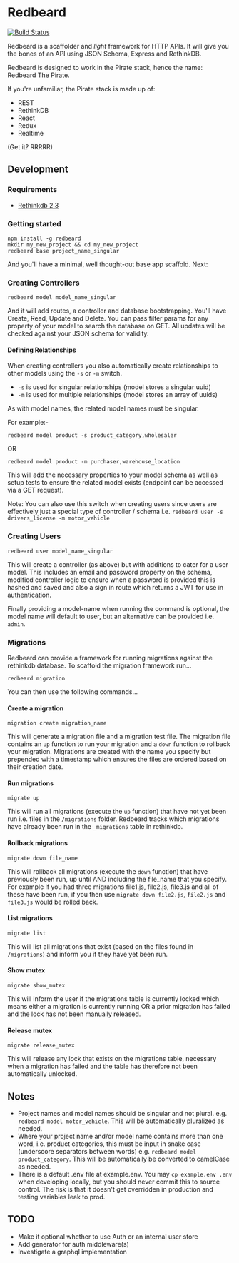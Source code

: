 # Redbeard
[![Build Status](https://travis-ci.org/Prismatik/redbeard.svg)](https://travis-ci.org/Prismatik/redbeard)

Redbeard is a scaffolder and _light_ framework for HTTP APIs. It will give you
the bones of an API using JSON Schema, Express and RethinkDB.

Redbeard is designed to work in the Pirate stack, hence the name: Redbeard The Pirate.

If you're unfamiliar, the Pirate stack is made up of:

* REST
* RethinkDB
* React
* Redux
* Realtime

(Get it? RRRRR)

## Development

### Requirements

- [Rethinkdb 2.3](https://rethinkdb.com/docs/install)

### Getting started

```
npm install -g redbeard
mkdir my_new_project && cd my_new_project
redbeard base project_name_singular
```

And you'll have a minimal, well thought-out base app scaffold. Next:

### Creating Controllers

```
redbeard model model_name_singular
```
And it will add routes, a controller and database bootstrapping. You'll have
Create, Read, Update and Delete. You can pass filter params for any property
of your model to search the database on GET. All updates will be checked
against your JSON schema for validity.

#### Defining Relationships

When creating controllers you also automatically create relationships to other
models using the `-s` or `-m` switch.

* `-s` is used for singular relationships (model stores a singular uuid)
* `-m` is used for multiple relationships (model stores an array of uuids)

As with model names, the related model names must be singular.

For example:-

```
redbeard model product -s product_category,wholesaler
```
OR
```
redbeard model product -m purchaser,warehouse_location
```

This will add the necessary properties to your model schema as well as setup
tests to ensure the related model exists (endpoint can be accessed via a GET
request).

Note: You can also use this switch when creating users since users are
effectively just a special type of controller / schema i.e.
`redbeard user -s drivers_license -m motor_vehicle`

### Creating Users

```
redbeard user model_name_singular
```

This will create a controller (as above) but with additions to cater for a
user model. This includes an email and password property on the schema,
modified controller logic to ensure when a password is provided this is
hashed and saved and also a sign in route which returns a JWT for use in
authentication.

Finally providing a model-name when running the command is optional, the model
name will default to user, but an alternative can be provided i.e. `admin`.

### Migrations

Redbeard can provide a framework for running migrations against the rethinkdb database.
To scaffold the migration framework run...

```
redbeard migration
```

You can then use the following commands...

#### Create a migration

```
migration create migration_name
```

This will generate a migration file and a migration test file. The migration file contains an `up` function to run your migration and a `down` function to rollback your migration. Migrations are created with the name you specify but prepended with a timestamp which ensures the files are ordered based on their creation date.

#### Run migrations

```
migrate up
```

This will run all migrations (execute the `up` function) that have not yet been run i.e. files in the `/migrations` folder. Redbeard tracks which migrations have already been run in the `_migrations` table in rethinkdb.

#### Rollback migrations

```
migrate down file_name
```

This will rollback all migrations (execute the `down` function) that have previously been run, up until AND including the file_name that you specify. For example if you had three migrations file1.js, file2.js, file3.js and all of these have been run, if you then use `migrate down file2.js`, `file2.js` and `file3.js` would be rolled back.

#### List migrations

```
migrate list
```

This will list all migrations that exist (based on the files found in `/migrations`) and inform you if they have yet been run.

#### Show mutex

```
migrate show_mutex
```

This will inform the user if the migrations table is currently locked which means either a migration is currently running OR a prior migration has failed and the lock has not been manually released.

#### Release mutex

```
migrate release_mutex
```

This will release any lock that exists on the migrations table, necessary when a migration has failed and the table has therefore not been automatically unlocked.

## Notes

* Project names and model names should be singular and not plural. e.g. `redbeard model motor_vehicle`. This will be automatically pluralized as needed.
* Where your project name and/or model name contains more than one word, i.e. product categories, this must be input in snake case (underscore separators between words) e.g. `redbeard model product_category`. This will be automatically be converted to camelCase as needed.
* There is a default .env file at example.env. You may `cp example.env .env`
when developing locally, but you should never commit this to source control.
The risk is that it doesn't get overridden in production and testing
variables leak to prod.

## TODO

* Make it optional whether to use Auth or an internal user store
* Add generator for auth middleware(s)
* Investigate a graphql implementation
